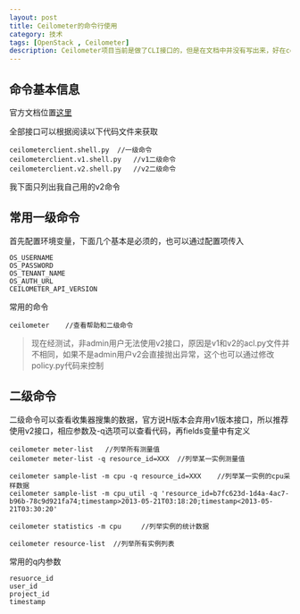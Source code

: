 ```yaml
---
layout: post
title: Ceilometer的命令行使用
category: 技术
tags: [OpenStack , Ceilometer]
description: Ceilometer项目当前是做了CLI接口的，但是在文档中并没有写出来，好在ceilometerclient并不是很复杂，读一读代码就可以了解具体的使用方式了
---
```

## 命令基本信息

官方文档位置[这里](http://docs.openstack.org/developer/ceilometer/)

全部接口可以根据阅读以下代码文件来获取
    
    ceilometerclient.shell.py  //一级命令
    ceilometerclient.v1.shell.py   //v1二级命令
    ceilometerclient.v2.shell.py   //v2二级命令

我下面只列出我自己用的v2命令

## 常用一级命令
  
首先配置环境变量，下面几个基本是必须的，也可以通过配置项传入
    
    OS_USERNAME
    OS_PASSWORD
    OS_TENANT_NAME
    OS_AUTH_URL
    CEILOMETER_API_VERSION  

常用的命令

    ceilometer    //查看帮助和二级命令

> 现在经测试，非admin用户无法使用v2接口，原因是v1和v2的acl.py文件并不相同，如果不是admin用户v2会直接抛出异常，这个也可以通过修改policy.py代码来控制

## 二级命令

二级命令可以查看收集器搜集的数据，官方说H版本会弃用v1版本接口，所以推荐使用v2接口，相应参数及-q选项可以查看代码，再fields变量中有定义

    ceilometer meter-list   //列举所有测量值
    ceilometer meter-list -q resource_id=XXX  //列举某一实例测量值

    ceilometer sample-list -m cpu -q resource_id=XXX    //列举某一实例的cpu采样数据
    ceilometer sample-list -m cpu_util -q 'resource_id=b7fc623d-1d4a-4ac7-b96b-78c9d921fa74;timestamp>2013-05-21T03:18:20;timestamp<2013-05-21T03:30:20'

    ceilometer statistics -m cpu     //列举实例的统计数据
  
    ceilometer resource-list  //列举所有实例列表

常用的q内参数

    resuorce_id 
    user_id
    project_id
    timestamp
    


